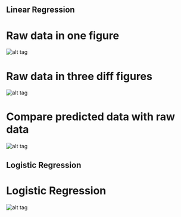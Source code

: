 ## Linear Regression

# Raw data in one figure
![alt tag](https://cloud.githubusercontent.com/assets/1994819/18806685/a03922b4-81f9-11e6-8592-d149e77f43d5.png)

# Raw data in three diff figures
![alt tag](https://cloud.githubusercontent.com/assets/1994819/18806686/a03addca-81f9-11e6-8e52-928f5df70d5a.png)

# Compare predicted data with raw data
![alt tag](https://cloud.githubusercontent.com/assets/1994819/18806687/a03d5b90-81f9-11e6-8fbd-7b75a3f23a28.png)

## Logistic Regression

# Logistic Regression
![alt tag](https://cloud.githubusercontent.com/assets/1994819/18806688/a03f9fe0-81f9-11e6-8d48-4d13f130a3a3.png)
